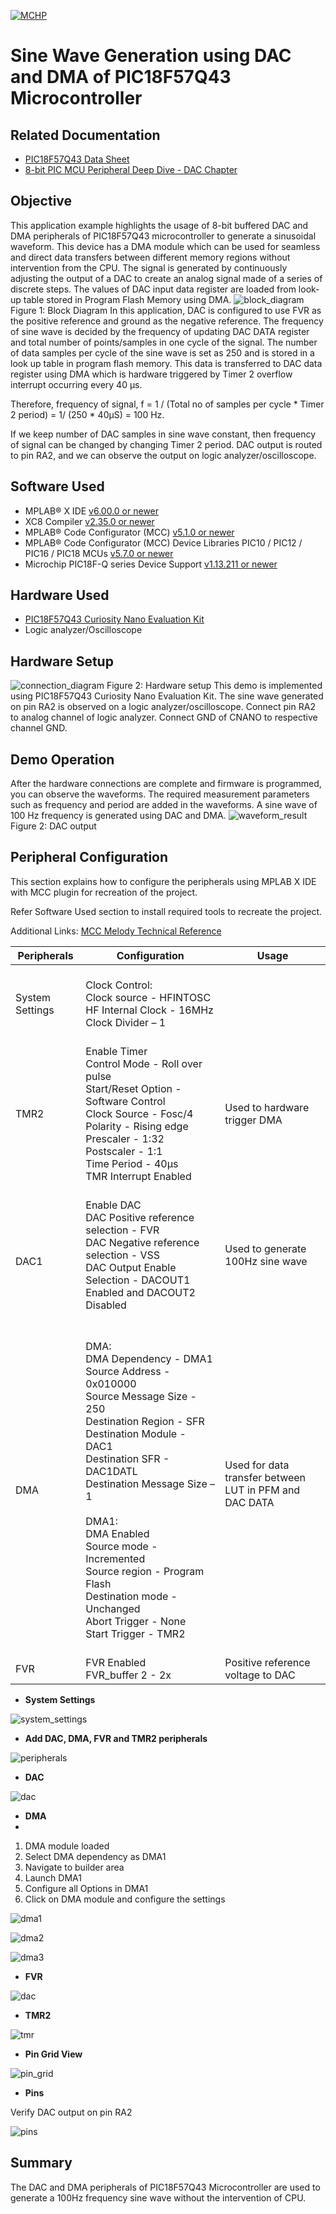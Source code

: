 
[![MCHP](images/microchip.png)](https://www.microchip.com)

# Sine Wave Generation using DAC and DMA of PIC18F57Q43 Microcontroller

## Related Documentation

- [PIC18F57Q43 Data Sheet](https://www.microchip.com/DS40002147F)
- [8-bit PIC MCU Peripheral Deep Dive - DAC Chapter](https://mu.microchip.com)

## Objective

This application example highlights the usage of 8-bit buffered DAC and DMA peripherals of PIC18F57Q43 microcontroller to generate a sinusoidal waveform. This device has a DMA module which can be used for seamless and direct data transfers between different memory regions without intervention from the CPU. The signal is generated by continuously adjusting the output of a DAC to create an analog signal made of a series of discrete steps. The values of DAC input data register are loaded from look-up table stored in Program Flash Memory using DMA.
![block_diagram](images/block_diagram.jpg)
Figure 1: Block Diagram
In this application, DAC is configured to use FVR as the positive reference and ground as the negative reference. The frequency of  sine wave is decided by the frequency of updating DAC DATA register and total number of points/samples in one cycle of the signal. The number of data samples per cycle of the sine wave is set as 250 and is stored in a look up table in program flash memory. This data is transferred to DAC data register using DMA which is hardware triggered by Timer 2 overflow interrupt occurring every 40 µs. 

Therefore, frequency of signal, 
f = 1 / (Total no of samples per cycle * Timer 2 period) = 1/ (250 * 40µS) = 100 Hz. 

If we keep number of DAC samples in sine wave constant, then frequency of signal can be changed by changing Timer 2 period. DAC output is routed to pin RA2, and we can observe the output on logic analyzer/oscilloscope.

## Software Used

- MPLAB® X IDE [v6.00.0 or newer](https://www.microchip.com/mplab/mplab-x-ide)
- XC8 Compiler [v2.35.0 or newer](https://www.microchip.com/mplab/compilers)
- MPLAB® Code Configurator (MCC) [v5.1.0 or newer](https://www.microchip.com/mplab/mplab-code-configurator)
- MPLAB® Code Configurator (MCC) Device Libraries PIC10 / PIC12 / PIC16 / PIC18 MCUs [v5.7.0 or newer](https://www.microchip.com/mplab/mplab-code-configurator)
- Microchip PIC18F-Q series Device Support [v1.13.211 or newer](https://packs.download.microchip.com/)
## Hardware Used

- [PIC18F57Q43 Curiosity Nano Evaluation Kit](https://www.microchip.com/en-us/development-tool/DM164150)
- Logic analyzer/Oscilloscope

## Hardware Setup

![connection_diagram](images/connection_diagram.jpg)
Figure 2: Hardware setup
This demo is implemented using PIC18F57Q43 Curiosity Nano Evaluation Kit. The sine wave generated on pin RA2 is observed on a logic analyzer/oscilloscope. Connect pin RA2 to analog channel of logic analyzer. Connect GND of CNANO to respective channel GND.
<!-- Explain how to connect hardware and set up software. Depending on complexity, step-by-step instructions and/or tables and/or images can be used -->

## Demo Operation

After the hardware connections are complete and firmware is programmed, you can observe the waveforms. The required measurement parameters such as frequency and period are added in the waveforms. A sine wave of 100 Hz frequency is generated using DAC and DMA.
![waveform_result](images/waveform_result.jpg)
Figure 2: DAC output

## Peripheral Configuration

This section explains how to configure the peripherals using MPLAB X IDE with MCC plugin for recreation of the project. 

Refer Software Used section to install required tools to recreate the project.

Additional Links: [MCC Melody Technical Reference](https://onlinedocs.microchip.com/v2/keyword-lookup?keyword=MCC.MELODY.INTRODUCTION&version=latest&redirect=true)

| Peripherals               | Configuration                                                                                                                                                                                                                                                                                                                                                                                                 | Usage                                                                         |
|---------------------------|---------------------------------------------------------------------------------------------------------------------------------------------------------------------------------------------------------------------------------------------------------------------------------------------------------------------------------------------------------------------------------------------------------------|-------------------------------------------------------------------------------|
|    <br>System Settings    |    <br>Clock Control:<br>Clock source -   HFINTOSC<br>HF Internal Clock - 16MHz<br>Clock Divider   – 1                                                                                                                                                                                                                                                                                                        |    <br>                                                                       |
|    <br>TMR2               |    <br>Enable Timer<br>Control Mode - Roll over pulse<br>Start/Reset Option - Software Control<br>Clock Source - Fosc/4<br>Polarity - Rising edge<br>Prescaler - 1:32<br>Postscaler - 1:1<br>Time Period - 40µs<br>TMR Interrupt Enabled<br>                                                                                                                                                                  |    <br>Used to hardware trigger DMA                                           |
|    <br>DAC1               |    <br>Enable DAC<br>DAC Positive reference selection - FVR<br>DAC Negative reference selection - VSS<br>DAC Output Enable Selection - DACOUT1 Enabled and DACOUT2 Disabled<br>   <br>                                                                                                                                                                                                                        |    <br>Used to generate 100Hz sine wave<br>   <br>                            |
|    <br>DMA                |    <br>DMA:<br>DMA Dependency - DMA1<br>Source Address - 0x010000<br>Source Message Size - 250<br>Destination Region - SFR<br>Destination Module -  DAC1<br>Destination SFR - DAC1DATL<br>Destination Message Size – 1<br>   <br>DMA1:  <br>DMA Enabled<br>Source mode - Incremented<br>Source region - Program Flash<br>Destination mode - Unchanged<br>Abort Trigger - None<br>Start Trigger - TMR2<br>     |    <br>Used for data transfer between LUT in PFM and DAC DATA <br>   <br>     |
|    <br>FVR                |    <br>FVR Enabled<br>FVR_buffer 2   - 2x                                                                                                                                                                                                                                                                                                                                                                     |    <br>Positive   reference voltage to DAC                                    |                                                                                                                                                                                                                                                                                                                                                                                           


- **System Settings**

![system_settings](images/system_settings.png)

- **Add DAC, DMA, FVR and TMR2 peripherals**

![peripherals](images/peripherals.png)

- **DAC**

![dac](images/dac.jpg)

- **DMA**
-
1. DMA module loaded 
2. Select DMA dependency as DMA1
3. Navigate to builder area 
4. Launch DMA1 
5. Configure all Options in DMA1
6. Click on DMA module and configure the settings

![dma1](images/dma1.png)

![dma2](images/dma2.png)

![dma3](images/dma3.png)

- **FVR**

![dac](images/fvr.png)

- **TMR2**

![tmr](images/tmr.png)

- **Pin Grid View**

![pin_grid](images/pin_grid.png)

- **Pins**

Verify DAC output on pin RA2

![pins](images/pins.png)

## Summary

The DAC and DMA peripherals of PIC18F57Q43 Microcontroller are used to generate a 100Hz frequency sine wave without the intervention of CPU.
